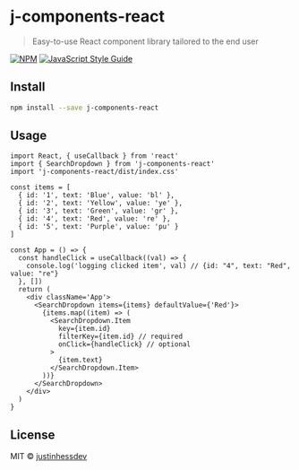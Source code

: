# j-components-react

> Easy-to-use React component library tailored to the end user

[![NPM](https://img.shields.io/npm/v/j-components-react.svg)](https://www.npmjs.com/package/j-components-react) [![JavaScript Style Guide](https://img.shields.io/badge/code_style-standard-brightgreen.svg)](https://standardjs.com)

## Install

```bash
npm install --save j-components-react
```

## Usage

```tsx
import React, { useCallback } from 'react'
import { SearchDropdown } from 'j-components-react'
import 'j-components-react/dist/index.css'

const items = [
  { id: '1', text: 'Blue', value: 'bl' },
  { id: '2', text: 'Yellow', value: 'ye' },
  { id: '3', text: 'Green', value: 'gr' },
  { id: '4', text: 'Red', value: 're' },
  { id: '5', text: 'Purple', value: 'pu' }
]

const App = () => {
  const handleClick = useCallback((val) => {
    console.log('logging clicked item', val) // {id: "4", text: "Red", value: "re"}
  }, [])
  return (
    <div className='App'>
      <SearchDropdown items={items} defaultValue={'Red'}>
        {items.map((item) => (
          <SearchDropdown.Item
            key={item.id}
            filterKey={item.id} // required
            onClick={handleClick} // optional
          >
            {item.text}
          </SearchDropdown.Item>
        ))}
      </SearchDropdown>
    </div>
  )
}
```

## License

MIT © [justinhessdev](https://github.com/justinhessdev)
